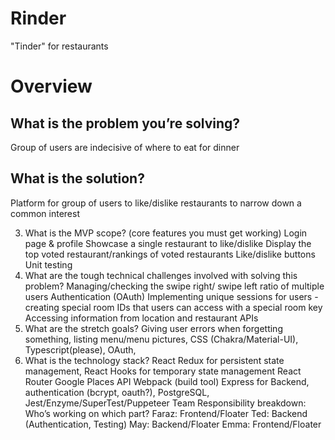 # Rinder

"Tinder" for restaurants

# Overview

## What is the problem you’re solving?
Group of users are indecisive of where to eat for dinner

## What is the solution?
Platform for group of users to like/dislike restaurants to narrow down a common interest

3. What is the MVP scope? (core features you must get working)
   Login page & profile
   Showcase a single restaurant to like/dislike
   Display the top voted restaurant/rankings of voted restaurants
   Like/dislike buttons
   Unit testing
4. What are the tough technical challenges involved with solving this problem?
   Managing/checking the swipe right/ swipe left ratio of multiple users
   Authentication (OAuth)
   Implementing unique sessions for users - creating special room IDs that users can access with a special room key
   Accessing information from location and restaurant APIs
5. What are the stretch goals?
   Giving user errors when forgetting something, listing menu/menu pictures, CSS (Chakra/Material-UI), Typescript(please), OAuth,
6. What is the technology stack?
   React
   Redux for persistent state management,
   React Hooks for temporary state management
   React Router
   Google Places API
   Webpack (build tool)
   Express for Backend,
   authentication (bcrypt, oauth?),
   PostgreSQL,
   Jest/Enzyme/SuperTest/Puppeteer
   Team Responsibility breakdown: Who’s working on which part?
   Faraz: Frontend/Floater
   Ted: Backend (Authentication, Testing)
   May: Backend/Floater
   Emma: Frontend/Floater
